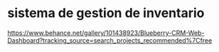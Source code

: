 # sistema de gestion de inventario


https://www.behance.net/gallery/101438923/Blueberry-CRM-Web-Dashboard?tracking_source=search_projects_recommended%7Cfree